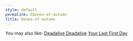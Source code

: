 ```yaml
---
style: default
permalink: Xbones-of-autumn
title: bones-of-autumn
---
```

You may also like:
[Deadalive Deadalive](http://scp-wiki.net/deadalive-deadalive)
[Your Last First Day](http://scp-wiki.net/your-last-first-day)